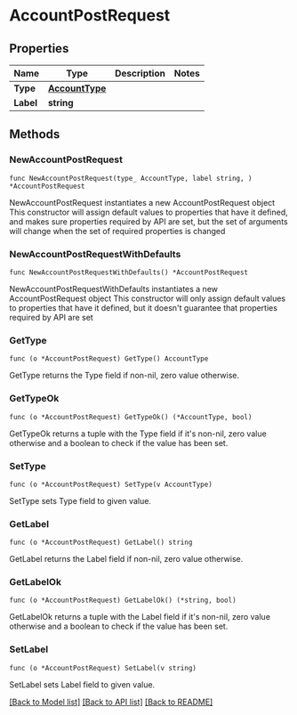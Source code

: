 # AccountPostRequest

## Properties

Name | Type | Description | Notes
------------ | ------------- | ------------- | -------------
**Type** | [**AccountType**](AccountType.md) |  | 
**Label** | **string** |  | 

## Methods

### NewAccountPostRequest

`func NewAccountPostRequest(type_ AccountType, label string, ) *AccountPostRequest`

NewAccountPostRequest instantiates a new AccountPostRequest object
This constructor will assign default values to properties that have it defined,
and makes sure properties required by API are set, but the set of arguments
will change when the set of required properties is changed

### NewAccountPostRequestWithDefaults

`func NewAccountPostRequestWithDefaults() *AccountPostRequest`

NewAccountPostRequestWithDefaults instantiates a new AccountPostRequest object
This constructor will only assign default values to properties that have it defined,
but it doesn't guarantee that properties required by API are set

### GetType

`func (o *AccountPostRequest) GetType() AccountType`

GetType returns the Type field if non-nil, zero value otherwise.

### GetTypeOk

`func (o *AccountPostRequest) GetTypeOk() (*AccountType, bool)`

GetTypeOk returns a tuple with the Type field if it's non-nil, zero value otherwise
and a boolean to check if the value has been set.

### SetType

`func (o *AccountPostRequest) SetType(v AccountType)`

SetType sets Type field to given value.


### GetLabel

`func (o *AccountPostRequest) GetLabel() string`

GetLabel returns the Label field if non-nil, zero value otherwise.

### GetLabelOk

`func (o *AccountPostRequest) GetLabelOk() (*string, bool)`

GetLabelOk returns a tuple with the Label field if it's non-nil, zero value otherwise
and a boolean to check if the value has been set.

### SetLabel

`func (o *AccountPostRequest) SetLabel(v string)`

SetLabel sets Label field to given value.



[[Back to Model list]](../README.md#documentation-for-models) [[Back to API list]](../README.md#documentation-for-api-endpoints) [[Back to README]](../README.md)


